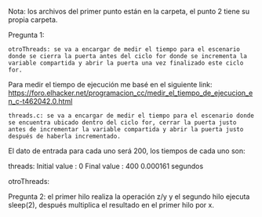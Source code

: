 Nota: los archivos del primer punto están en la carpeta, el punto 2 tiene su propia carpeta. 

Pregunta 1:

    otroThreads: se va a encargar de medir el tiempo para el escenario donde se cierra la puerta antes del ciclo for donde se incrementa la variable compartida y abrir la puerta una vez finalizado este ciclo for.

Para medir el tiempo de ejecución me basé en el siguiente link: https://foro.elhacker.net/programacion_cc/medir_el_tiempo_de_ejecucion_en_c-t462042.0.html

    threads.c: se va a encargar de medir el tiempo para el escenario donde se encuentra ubicado dentro del ciclo for, cerrar la puerta justo antes de incrementar la variable compartida y abrir la puerta justo después de haberla incrementado.


El dato de entrada para cada uno será 200, los tiempos de cada uno son:


threads: Initial value : 0
Final value   : 400
0.000161 segundos

otroThreads:

Pregunta 2: 
el primer hilo realiza la operación z/y y el segundo hilo ejecuta sleep(2), después multiplica el resultado en el primer hilo por x.

